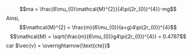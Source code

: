 $$ma = \frac{6\mu_{0}\mathcal{M}^{2}}{4\pi(2r_{0})^{4}}-mg$$
Ainsi, 
$$\mathcal{M}^{2} = \frac{m}{6\mu_{0}}(a+g)4\pi(2r_{0})^{4}$$
$$\mathcal{M} = \sqrt{\frac{m}{6\mu_{0}}g4\pi(2r_{0})^{4}} = 0.4767$$
car $\vec{v} = \overrightarrow{\text{cte}}$

